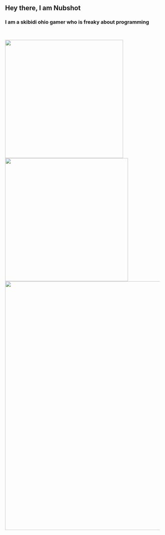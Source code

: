 ## Hey there, I am Nubshot


### I am a skibidi ohio gamer who is freaky about programming
<br>

<a href="https://github.com/anuraghazra/github-readme-stats"><img align="left" width=384px src="https://github-readme-stats.vercel.app/api?username=NubSh0t&show_icons=true&theme=radical&hide_rank=true" /></a> 
<a href="https://github.com/anuraghazra/github-readme-stats"><img align="left" width=400px src="https://github-readme-stats.vercel.app/api/top-langs/?username=NubSh0t&theme=radical&layout=donut" /></a> 

<br />
<br />
<br />
<br />
<br />
<br />
<br />
<br />
<br />
<br />
<br />
<br />

<a></a>

<a href="https://github.com/anuraghazra/github-readme-stats"><img align="left" width=808px src="https://github-readme-stats.vercel.app/api/wakatime?username=NubSh0t&theme=radical&layout=compact" /></a>
